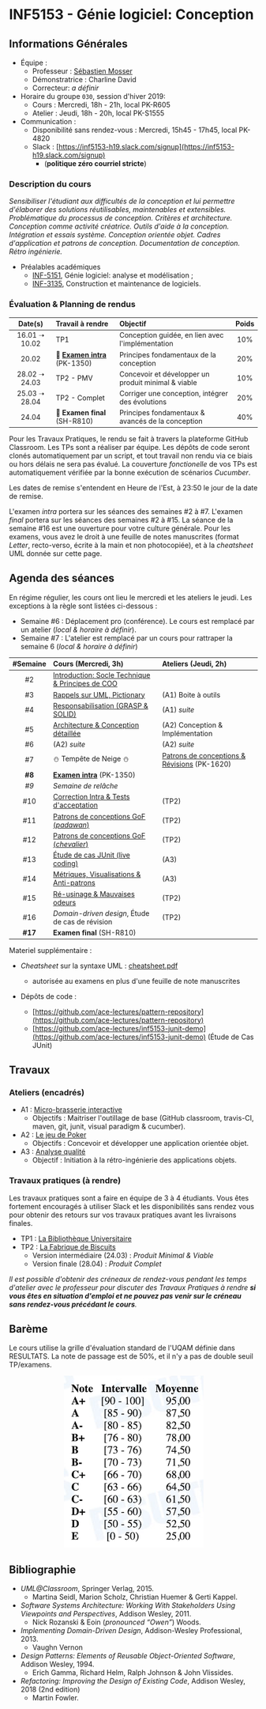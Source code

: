 # INF5153 - Génie logiciel: Conception

## Informations Générales

  * Équipe :
    * Professeur : [Sébastien Mosser](https://mosser.github.io)
    * Démonstratrice : Charline David
    * Correcteur: _a définir_
  * Horaire du groupe `030`, session d'hiver 2019:
    * Cours : Mercredi, 18h - 21h, local PK-R605
    * Atelier : Jeudi, 18h - 20h, local PK-S1555
  * Communication :
    * Disponibilité sans rendez-vous : Mercredi, 15h45 - 17h45, local PK-4820
    * Slack : [https://inf5153-h19.slack.com/signup](https://inf5153-h19.slack.com/signup)
      * (**politique zéro courriel stricte**)

### Description du cours

_Sensibiliser l'étudiant aux difficultés de la conception et lui permettre d'élaborer des solutions réutilisables, maintenables et extensibles. Problématique du processus de conception. Critères et architecture. Conception comme activité créatrice. Outils d'aide à la conception. Intégration et essais système.
Conception orientée objet. Cadres d'application et patrons de conception. Documentation de conception. Rétro ingénierie._

  * Préalables académiques
    * [INF-5151](https://etudier.uqam.ca/cours?sigle=INF5151), Génie logiciel: analyse et modélisation ;
    * [INF-3135](https://etudier.uqam.ca/cours?sigle=INF3135), Construction et maintenance de logiciels.

### Évaluation & Planning de rendus

| Date(s)  | Travail à rendre | Objectif | Poids |
| :---:   | :---   | :---    | :---: |
| 16.01 ➝ 10.02 | TP1 |  Conception guidée, en lien avec l'implémentation | 10% |
| 20.02 | :notebook: **[Examen intra](./cours/07/h19_intra.pdf)** (PK-1350) | Principes fondamentaux de la conception | 20% |
| 28.02 ➝ 24.03 | TP2 - PMV | Concevoir et développer un produit minimal & viable  | 10% |
| 25.03 ➝ 28.04 | TP2 - Complet | Corriger une conception, intégrer des évolutions  | 20% |
| 24.04 | :notebook: **Examen final** (SH-R810) | Principes fondamentaux & avancés de la conception | 40% |

Pour les Travaux Pratiques, le rendu se fait à travers la plateforme GitHub Classroom. Les TPs sont a réaliser par équipe. Les dépôts de code seront clonés automatiquement par un script, et tout travail non rendu via ce biais ou hors délais ne sera pas évalué.  La couverture _fonctionelle_ de vos TPs est automatiquement vérifiée par la bonne exécution de scénarios _Cucumber_.

Les dates de remise s'entendent en Heure de l'Est, à 23:50 le jour de la date de remise.


L'examen _intra_ portera sur les séances des semaines #2 à #7. L'examen _final_ portera sur les séances des semaines #2 à #15. La séance de la semaine #16 est une ouverture pour votre culture générale. Pour les examens, vous avez le droit à une feuille de notes manuscrites (format _Letter_, recto-verso, écrite à la main et non photocopiée), et à la _cheatsheet_ UML donnée sur cette page.

## Agenda des séances

En régime régulier, les cours ont lieu le mercredi et les ateliers le jeudi. Les exceptions à la règle sont listées ci-dessous :

  - Semaine #6 : Déplacement pro (conférence). Le cours est remplacé par un atelier (_local & horaire à définir_).
  - Semaine #7 : L'atelier est remplacé par un cours pour rattraper la semaine 6 (_local & horaire à définir_)

| #Semaine | Cours (Mercredi, 3h) | Ateliers (Jeudi, 2h) |
| :---:   | :---   | :---    |
| #2      |  [Introduction: Socle Technique & Principes de COO](./cours/02) |   |
| #3      |  [Rappels sur UML, Pictionary](./cours/03) | (A1) Boite à outils  |
| #4      |  [Responsabilisation (GRASP & SOLID)](./cours/04)| (A1) _suite_ |
| #5      |  [Architecture & Conception détaillée](./cours/05) | (A2) Conception & Implémentation |
| #6      |  (A2) _suite_ | (A2) _suite_   |
| #7      |  :snowman: Tempête de Neige :snowman: | [Patrons de conceptions & Révisions](./cours/06) (PK-1620)  |
| **#8**  | **[Examen intra](./cours/07/h19_intra.pdf)** (PK-1350)  |   |
| _#9_    | _Semaine de relâche_   |   |
| #10     |  [Correction Intra & Tests d'acceptation](./cours/08) | (TP2) |
| #11     |  [Patrons de conceptions GoF (_padawan_)](./cours/09) | (TP2)  |
| #12     |  [Patrons de conceptions GoF (_chevalier_)](./cours/10) |  (TP2)   |
| #13     |  [Étude de cas JUnit (live coding)](./cours/11) |  (A3)  |
| #14     |  [Métriques, Visualisations & Anti-patrons](./cours/12) |  (A3)  |
| #15     |  [Ré-usinage & Mauvaises odeurs](./cours/13)  |  (TP2)   |
| #16     |  _Domain-driven design_, Étude de cas de révision | (TP2)   |
| **#17** |  **Examen final** (SH-R810) |  |

Materiel supplémentaire :

  * _Cheatsheet_ sur la syntaxe UML : [cheatsheet.pdf](./docs/cheatsheet.pdf)
      * autorisée au examens en plus d'une feuille de note manuscrites

  * Dépôts de code : 
      * [https://github.com/ace-lectures/pattern-repository](https://github.com/ace-lectures/pattern-repository)
      * [https://github.com/ace-lectures/inf5153-junit-demo](https://github.com/ace-lectures/inf5153-junit-demo) (Étude de Cas JUnit)

## Travaux

### Ateliers (encadrés)

  * A1 : [Micro-brasserie interactive](./ateliers/A1/README.md)
    * Objectifs : Maitriser l'outillage de base (GitHub classroom, travis-CI, maven, git, junit, visual paradigm & cucumber).
  * A2 : [Le jeu de Poker](./ateliers/A2/README.md)
    * Objectifs : Concevoir et développer une application orientée objet.
  * A3 : [Analyse qualité](./ateliers/A3/README.md)
    * Objectif : Initiation à la rétro-ingénierie des applications objets.

### Travaux pratiques (à rendre)

Les travaux pratiques sont a faire en équipe de 3 à 4 étudiants. Vous êtes fortement encouragés à utiliser Slack et les disponibilités sans rendez vous pour obtenir des retours sur vos
travaux pratiques avant les livraisons finales.

  * TP1 : [La Bibliothèque Universitaire](./tps/TP1/README.md)
  * TP2 : [La Fabrique de Biscuits ](/tps/TP2/README.md)
    * Version intermédiaire (24.03) : _Produit Minimal & Viable_
    * Version finale (28.04) : _Produit Complet_  

_Il est possible d'obtenir des créneaux de rendez-vous pendant les temps d'atelier avec le professeur pour discuter des
Travaux Pratiques à rendre **si vous êtes en situation d'emploi et ne pouvez pas venir sur le créneau sans rendez-vous précédant le cours**._

## Barème

Le cours utilise la grille d'évaluation standard de l'UQAM définie dans RESULTATS. La note de passage est de 50%, et il n'y a pas de double seuil TP/examens.

<div align="center">

![echelle de notes](./docs/echelle.png)

</div>

## Bibliographie

  * _UML@Classroom_, Springer Verlag, 2015.
    * Martina Seidl, Marion Scholz, Christian Huemer & Gerti Kappel.
  * _Software Systems Architecture: Working With Stakeholders Using Viewpoints and Perspectives_, Addison Wesley, 2011.
    * Nick Rozanski & Eoin (_pronounced “Owen”_) Woods.
  * _Implementing Domain-Driven Design_, Addison-Wesley Professional, 2013.
    * Vaughn Vernon
  * _Design Patterns: Elements of Reusable Object-Oriented Software_, Addison Wesley, 1994.
    * Erich Gamma, Richard Helm, Ralph Johnson & John Vlissides.
  * _Refactoring: Improving the Design of Existing Code_, Addison Wesley, 2018 (2nd edition)
    * Martin Fowler.  
